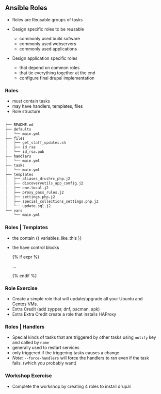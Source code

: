 ## Ansible Roles

* Roles are Reusable groups of tasks
* Design specific roles to be reusable

  * commonly used build sofware
  * commonly used webservers
  * commonly used applications

* Design application specific roles
  
  * that depend on common roles
  * that tie everything together at the end 
  * configure final drupal implementation

### Roles

* must contain tasks
* may have handlers, templates, files
* Role structure

```bash
.
├── README.md
├── defaults
│   └── main.yml
├── files
│   ├── get_staff_updates.sh
│   ├── id_rsa
│   └── id_rsa.pub
├── handlers
│   └── main.yml
├── tasks
│   └── main.yml
├── templates
│   ├── aliases_drushrc_php.j2
│   ├── discoveryutils_app_config.j2
│   ├── env.local.j2
│   ├── proxy_pass_rules.j2
│   ├── settings.php.j2
│   ├── special_collections_settings.php.j2
│   └── update.sql.j2
└── vars
    └── main.yml
```


### Roles | Templates

* the contain {{ variables_like_this }}
* the have control blocks
  
  {% if expr %}

    ...

   {% endif %}


### Role Exercise

* Create a simple role that will update/upgrade all your Ubuntu and Centos VMs.
* Extra Credit (add zypper, dnf, pacman, apk)
* Extra Extra Credit create a role that installs HAProxy

### Roles | Handlers

* Special kinds of tasks that are triggered by other tasks using `notify` key and called by `name`
* generally used to restart services
* only triggered if the triggering tasks causes a change
* *Note:* `--force-handlers` will force the handlers to ran even if the task fails. (which you probably want)


### Workshop Exercise

* Complete the workshop by creating 4 roles to install drupal

